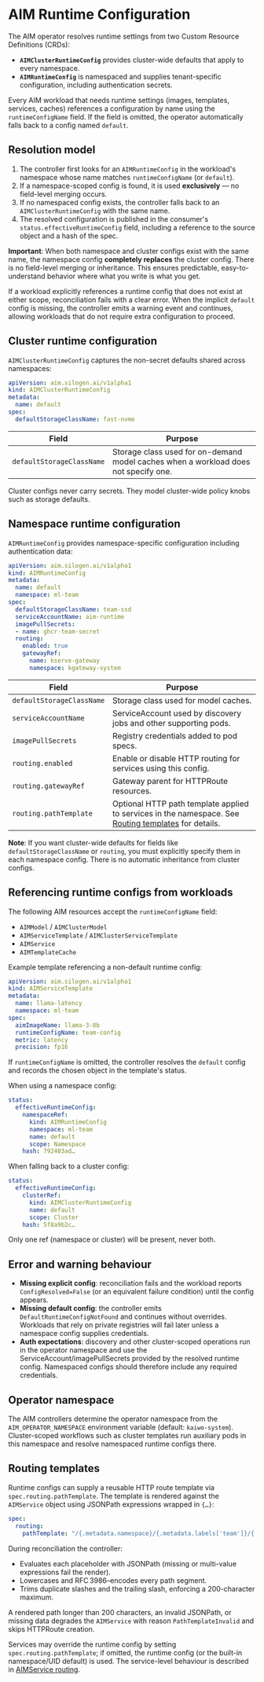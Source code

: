 # AIM Runtime Configuration

The AIM operator resolves runtime settings from two Custom Resource Definitions (CRDs):

- **`AIMClusterRuntimeConfig`** provides cluster-wide defaults that apply to every namespace.
- **`AIMRuntimeConfig`** is namespaced and supplies tenant-specific configuration, including authentication secrets.

Every AIM workload that needs runtime settings (images, templates, services, caches) references a configuration by name using the `runtimeConfigName` field. If the field is omitted, the operator automatically falls back to a config named `default`.

## Resolution model

1. The controller first looks for an `AIMRuntimeConfig` in the workload's namespace whose name matches `runtimeConfigName` (or `default`).
2. If a namespace-scoped config is found, it is used **exclusively** — no field-level merging occurs.
3. If no namespaced config exists, the controller falls back to an `AIMClusterRuntimeConfig` with the same name.
4. The resolved configuration is published in the consumer's `status.effectiveRuntimeConfig` field, including a reference to the source object and a hash of the spec.

**Important**: When both namespace and cluster configs exist with the same name, the namespace config **completely replaces** the cluster config. There is no field-level merging or inheritance. This ensures predictable, easy-to-understand behavior where what you write is what you get.

If a workload explicitly references a runtime config that does not exist at either scope, reconciliation fails with a clear error. When the implicit `default` config is missing, the controller emits a warning event and continues, allowing workloads that do not require extra configuration to proceed.

## Cluster runtime configuration

`AIMClusterRuntimeConfig` captures the non-secret defaults shared across namespaces:

```yaml
apiVersion: aim.silogen.ai/v1alpha1
kind: AIMClusterRuntimeConfig
metadata:
  name: default
spec:
  defaultStorageClassName: fast-nvme
```

| Field | Purpose |
| ----- | ------- |
| `defaultStorageClassName` | Storage class used for on-demand model caches when a workload does not specify one. |

Cluster configs never carry secrets. They model cluster-wide policy knobs such as storage defaults.

## Namespace runtime configuration

`AIMRuntimeConfig` provides namespace-specific configuration including authentication data:

```yaml
apiVersion: aim.silogen.ai/v1alpha1
kind: AIMRuntimeConfig
metadata:
  name: default
  namespace: ml-team
spec:
  defaultStorageClassName: team-ssd
  serviceAccountName: aim-runtime
  imagePullSecrets:
  - name: ghcr-team-secret
  routing:
    enabled: true
    gatewayRef:
      name: kserve-gateway
      namespace: kgateway-system
```

| Field | Purpose |
| ----- | ------- |
| `defaultStorageClassName` | Storage class used for model caches. |
| `serviceAccountName` | ServiceAccount used by discovery jobs and other supporting pods. |
| `imagePullSecrets` | Registry credentials added to pod specs. |
| `routing.enabled` | Enable or disable HTTP routing for services using this config. |
| `routing.gatewayRef` | Gateway parent for HTTPRoute resources. |
| `routing.pathTemplate` | Optional HTTP path template applied to services in the namespace. See [Routing templates](#routing-templates) for details. |

**Note**: If you want cluster-wide defaults for fields like `defaultStorageClassName` or `routing`, you must explicitly specify them in each namespace config. There is no automatic inheritance from cluster configs.

## Referencing runtime configs from workloads

The following AIM resources accept the `runtimeConfigName` field:

- `AIMModel` / `AIMClusterModel`
- `AIMServiceTemplate` / `AIMClusterServiceTemplate`
- `AIMService`
- `AIMTemplateCache`

Example template referencing a non-default runtime config:

```yaml
apiVersion: aim.silogen.ai/v1alpha1
kind: AIMServiceTemplate
metadata:
  name: llama-latency
  namespace: ml-team
spec:
  aimImageName: llama-3-8b
  runtimeConfigName: team-config
  metric: latency
  precision: fp16
```

If `runtimeConfigName` is omitted, the controller resolves the `default` config and records the chosen object in the template's status.

When using a namespace config:
```yaml
status:
  effectiveRuntimeConfig:
    namespaceRef:
      kind: AIMRuntimeConfig
      namespace: ml-team
      name: default
      scope: Namespace
    hash: 792403ad…
```

When falling back to a cluster config:
```yaml
status:
  effectiveRuntimeConfig:
    clusterRef:
      kind: AIMClusterRuntimeConfig
      name: default
      scope: Cluster
    hash: 5f8a9b2c…
```

Only one ref (namespace or cluster) will be present, never both.

## Error and warning behaviour

- **Missing explicit config**: reconciliation fails and the workload reports `ConfigResolved=False` (or an equivalent failure condition) until the config appears.
- **Missing default config**: the controller emits `DefaultRuntimeConfigNotFound` and continues without overrides. Workloads that rely on private registries will fail later unless a namespace config supplies credentials.
- **Auth expectations**: discovery and other cluster-scoped operations run in the operator namespace and use the ServiceAccount/imagePullSecrets provided by the resolved runtime config. Namespaced configs should therefore include any required credentials.

## Operator namespace

The AIM controllers determine the operator namespace from the `AIM_OPERATOR_NAMESPACE` environment variable (default: `kaiwo-system`). Cluster-scoped workflows such as cluster templates run auxiliary pods in this namespace and resolve namespaced runtime configs there.

## Routing templates

Runtime configs can supply a reusable HTTP route template via `spec.routing.pathTemplate`. The template is rendered against the `AIMService` object using JSONPath expressions wrapped in `{…}`:

```yaml
spec:
  routing:
    pathTemplate: "/{.metadata.namespace}/{.metadata.labels['team']}/{.spec.model}/"
```

During reconciliation the controller:

- Evaluates each placeholder with JSONPath (missing or multi-value expressions fail the render).
- Lowercases and RFC 3986–encodes every path segment.
- Trims duplicate slashes and the trailing slash, enforcing a 200-character maximum.

A rendered path longer than 200 characters, an invalid JSONPath, or missing data degrades the `AIMService` with reason `PathTemplateInvalid` and skips HTTPRoute creation.  

Services may override the runtime config by setting `spec.routing.pathTemplate`; if omitted, the runtime config (or the built-in namespace/UID default) is used. The service-level behaviour is described in [AIMService routing](./service.md#routing-templates).
